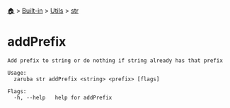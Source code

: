 <!--startTocHeader-->
[🏠](../../../README.md) > [Built-in](../../README.md) > [Utils](../README.md) > [str](README.md)
# addPrefix
<!--endTocHeader-->

```
Add prefix to string or do nothing if string already has that prefix

Usage:
  zaruba str addPrefix <string> <prefix> [flags]

Flags:
  -h, --help   help for addPrefix

```

<!--startTocSubtopic-->

<!--endTocSubtopic-->